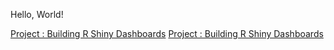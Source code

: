 Hello, World! 

[Project : Building R Shiny Dashboards](https://github.com/baileywellen/Learning-RShiny)
[Project : Building R Shiny Dashboards](https://github.com/baileywellen/Learning-RShiny)

